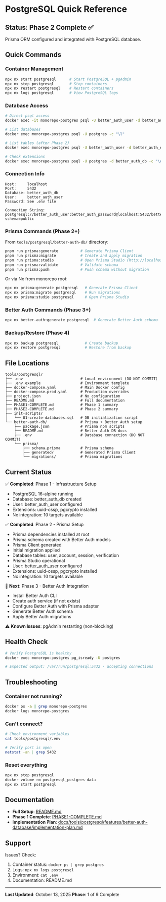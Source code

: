 # PostgreSQL Quick Reference

## Status: Phase 2 Complete ✅

Prisma ORM configured and integrated with PostgreSQL database.

## Quick Commands

### Container Management

```bash
npx nx start postgresql      # Start PostgreSQL + pgAdmin
npx nx stop postgresql       # Stop containers
npx nx restart postgresql    # Restart containers
npx nx logs postgresql       # View PostgreSQL logs
```

### Database Access

```bash
# Direct psql access
docker exec -it monorepo-postgres psql -U better_auth_user -d better_auth_db

# List databases
docker exec monorepo-postgres psql -U postgres -c "\l"

# List tables (after Phase 2)
docker exec monorepo-postgres psql -U better_auth_user -d better_auth_db -c "\dt"

# Check extensions
docker exec monorepo-postgres psql -U postgres -d better_auth_db -c "\dx"
```

### Connection Info

```
Host:     localhost
Port:     5432
Database: better_auth_db
User:     better_auth_user
Password: See .env file

Connection String:
postgresql://better_auth_user:better_auth_password@localhost:5432/better_auth_db?schema=public
```

### Prisma Commands (Phase 2+)

From `tools/postgresql/better-auth-db/` directory:

```bash
pnpm run prisma:generate          # Generate Prisma Client
pnpm run prisma:migrate           # Create and apply migration
pnpm run prisma:studio            # Open Prisma Studio (http://localhost:5555)
pnpm run prisma:validate          # Validate schema
pnpm run prisma:push              # Push schema without migration
```

Or via Nx from monorepo root:

```bash
npx nx prisma:generate postgresql   # Generate Prisma Client
npx nx prisma:migrate postgresql    # Run migrations
npx nx prisma:studio postgresql     # Open Prisma Studio
```

### Better Auth Commands (Phase 3+)

```bash
npx nx better-auth:generate postgresql  # Generate Better Auth schema
```

### Backup/Restore (Phase 4)

```bash
npx nx backup postgresql            # Create backup
npx nx restore postgresql           # Restore from backup
```

## File Locations

```
tools/postgresql/
├── .env                          # Local environment (DO NOT COMMIT)
├── .env.example                  # Environment template
├── docker-compose.yaml           # Main Docker config
├── docker-compose.prod.yaml      # Production overrides
├── project.json                  # Nx configuration
├── README.md                     # Full documentation
├── PHASE1-COMPLETE.md            # Phase 1 summary
├── PHASE2-COMPLETE.md            # Phase 2 summary
├── init-scripts/
│   └── 01-create-databases.sql   # DB initialization script
└── better-auth-db/               # Prisma + Better Auth setup
    ├── package.json              # Prisma npm scripts
    ├── README.md                 # Better Auth DB docs
    ├── .env                      # Database connection (DO NOT COMMIT)
    └── prisma/
        ├── schema.prisma         # Prisma schema
        ├── generated/            # Generated Prisma Client
        └── migrations/           # Prisma migrations
```

## Current Status

✅ **Completed**: Phase 1 - Infrastructure Setup

- PostgreSQL 16-alpine running
- Database: better_auth_db created
- User: better_auth_user configured
- Extensions: uuid-ossp, pgcrypto installed
- Nx integration: 10 targets available

✅ **Completed**: Phase 2 - Prisma Setup

- Prisma dependencies installed at root
- Prisma schema created with Better Auth models
- Prisma Client generated
- Initial migration applied
- Database tables: user, account, session, verification
- Prisma Studio operational
- User: better_auth_user configured
- Extensions: uuid-ossp, pgcrypto installed
- Nx integration: 10 targets available

🔄 **Next**: Phase 3 - Better Auth Integration

- Install Better Auth CLI
- Create auth service (if not exists)
- Configure Better Auth with Prisma adapter
- Generate Better Auth schema
- Apply Better Auth migrations

⚠️ **Known Issues**: pgAdmin restarting (non-blocking)

## Health Check

```bash
# Verify PostgreSQL is healthy
docker exec monorepo-postgres pg_isready -U postgres

# Expected output: /var/run/postgresql:5432 - accepting connections
```

## Troubleshooting

### Container not running?

```bash
docker ps -a | grep monorepo-postgres
docker logs monorepo-postgres
```

### Can't connect?

```bash
# Check environment variables
cat tools/postgresql/.env

# Verify port is open
netstat -an | grep 5432
```

### Reset everything

```bash
npx nx stop postgresql
docker volume rm postgresql_postgres-data
npx nx start postgresql
```

## Documentation

- **Full Setup**: [README.md](./README.md)
- **Phase 1 Complete**: [PHASE1-COMPLETE.md](./PHASE1-COMPLETE.md)
- **Implementation Plan**: [docs/tools/postgresql/features/better-auth-database/implementation-plan.md](../../docs/tools/postgresql/features/better-auth-database/implementation-plan.md)

## Support

Issues? Check:

1. Container status: `docker ps | grep postgres`
2. Logs: `npx nx logs postgresql`
3. Environment: `cat .env`
4. Documentation: README.md

---

**Last Updated**: October 13, 2025
**Phase**: 1 of 6 Complete
